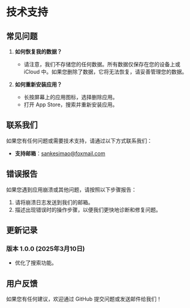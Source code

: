 # 技术支持

## 常见问题

1. **如何恢复我的数据？**
   - 请注意，我们不存储您的任何数据。所有数据仅保存在您的设备上或 iCloud 中。如果您删除了数据，它将无法恢复，请妥善管理您的数据。

2. **如何重新安装应用？**
   - 长按屏幕上的应用图标，选择删除应用。
   - 打开 App Store，搜索并重新安装应用。

## 联系我们

如果您有任何问题或需要技术支持，请通过以下方式联系我们：
- **支持邮箱**：[sankesimao@foxmail.com](mailto:sankesimao@foxmail.com)

## 错误报告

如果您遇到应用崩溃或其他问题，请按照以下步骤报告：
1. 请将崩溃日志发送到我们的邮箱。
2. 描述出现错误时的操作步骤，以便我们更快地诊断和修复问题。

## 更新记录

### 版本 1.0.0 (2025年3月10日)
- 优化了搜索功能。

## 用户反馈

如果您有任何建议，欢迎通过 GitHub 提交问题或发送邮件给我们！
